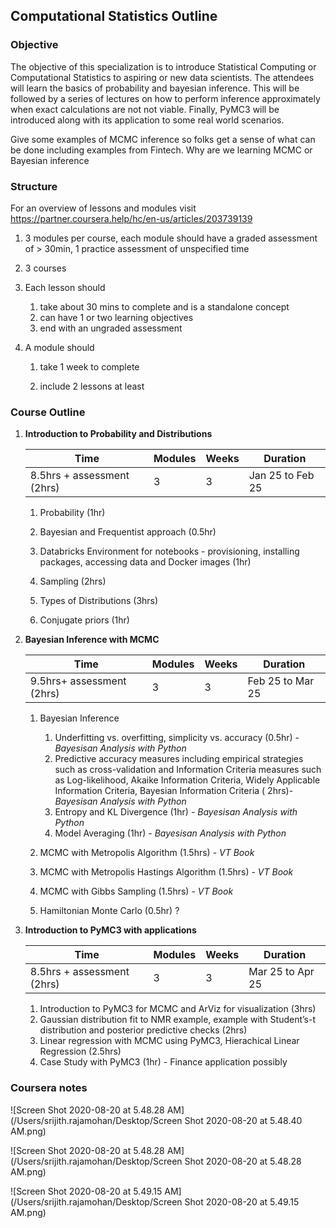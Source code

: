 ## Computational Statistics Outline



### Objective

The objective of this specialization is to introduce Statistical Computing or Computational Statistics to aspiring or new data scientists. The attendees will learn the basics of probability and bayesian inference. This will be followed by a series of lectures on how to perform inference approximately when exact calculations are not not viable. Finally, PyMC3 will be introduced along with its application to some real world scenarios.

Give some examples of MCMC inference so folks get a sense of what can be done including examples from Fintech. Why are we learning MCMC or Bayesian inference



### Structure

For an overview of lessons and modules visit https://partner.coursera.help/hc/en-us/articles/203739139

1. 3 modules per course, each module should have a graded assessment of > 30min, 1 practice assessment of unspecified time

2. 3 courses

3. Each lesson should 

   1. take about 30 mins to complete and is a standalone concept
   2. can have 1 or two learning objectives
   3. end with an ungraded assessment

4. A module should 

   1. take 1 week to complete

   2. include 2 lessons at least

      

### Course Outline

1. **Introduction to Probability and Distributions** 

   | Time                       | Modules | Weeks | Duration         |
   | -------------------------- | ------- | ----- | ---------------- |
   | 8.5hrs + assessment (2hrs) | 3       | 3     | Jan 25 to Feb 25 |

   1. Probability (1hr)

   2. Bayesian and Frequentist approach (0.5hr)

   3. Databricks Environment for notebooks - provisioning, installing packages, accessing data and Docker images (1hr)

   4. Sampling (2hrs)

   5. Types of Distributions (3hrs)

   6. Conjugate priors (1hr)

      

2. **Bayesian Inference with MCMC** 

   | Time                      | Modules | Weeks | Duration         |
   | ------------------------- | ------- | ----- | ---------------- |
   | 9.5hrs+ assessment (2hrs) | 3       | 3     | Feb 25 to Mar 25 |

   1. Bayesian Inference

      1. Underfitting vs. overfitting, simplicity vs. accuracy (0.5hr)  - *Bayesisan Analysis with Python*
      2. Predictive accuracy measures including empirical strategies such as cross-validation and Information Criteria measures such as Log-likelihood, Akaike Information Criteria, Widely   Applicable Information Criteria, Bayesian Information Criteria ( 2hrs)- *Bayesisan Analysis with Python*
      3. Entropy and KL Divergence (1hr) - *Bayesisan Analysis with Python*
      4. Model Averaging (1hr) - *Bayesisan Analysis with Python*

   2. MCMC with Metropolis Algorithm (1.5hrs) - *VT Book*

   3. MCMC with Metropolis Hastings Algorithm (1.5hrs) - *VT Book*

   4. MCMC with Gibbs Sampling (1.5hrs) - *VT Book*

   5. Hamiltonian Monte Carlo (0.5hr) ?

      

3. **Introduction to PyMC3 with applications** 

   | Time                       | Modules | Weeks | Duration         |
   | -------------------------- | ------- | ----- | ---------------- |
   | 8.5hrs + assessment (2hrs) | 3       | 3     | Mar 25 to Apr 25 |

   1. Introduction to PyMC3 for MCMC and ArViz for visualization (3hrs)
   2. Gaussian distribution fit to NMR example, example with Student’s-t distribution and posterior predictive checks (2hrs)
   3. Linear regression with MCMC using PyMC3, Hierachical Linear Regression (2.5hrs)
   4. Case Study with PyMC3 (1hr) - Finance application possibly



### Coursera notes

![Screen Shot 2020-08-20 at 5.48.28 AM](/Users/srijith.rajamohan/Desktop/Screen Shot 2020-08-20 at 5.48.40 AM.png)

![Screen Shot 2020-08-20 at 5.48.28 AM](/Users/srijith.rajamohan/Desktop/Screen Shot 2020-08-20 at 5.48.28 AM.png)

![Screen Shot 2020-08-20 at 5.49.15 AM](/Users/srijith.rajamohan/Desktop/Screen Shot 2020-08-20 at 5.49.15 AM.png)

